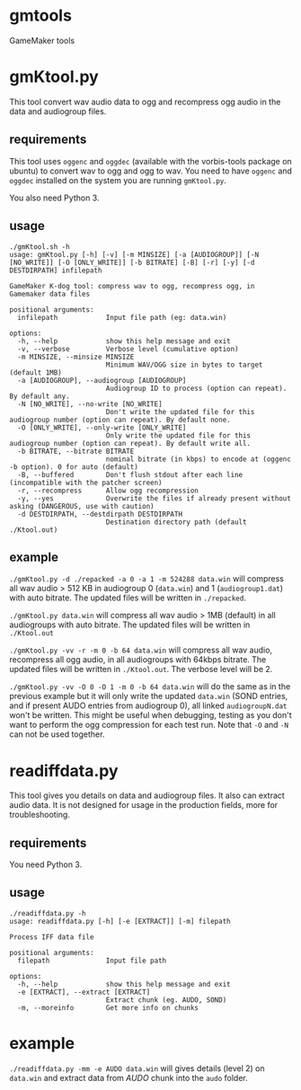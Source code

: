 # gmtools
GameMaker tools

# gmKtool.py

This tool convert wav audio data to ogg and recompress ogg audio in the data and audiogroup files.

## requirements

This tool uses `oggenc` and `oggdec` (available with the vorbis-tools package on ubuntu) to convert wav to ogg and ogg to wav. You need to have `oggenc` and `oggdec` installed on the system you are running `gmKtool.py`.

You also need Python 3.

## usage

```
./gmKtool.sh -h
usage: gmKtool.py [-h] [-v] [-m MINSIZE] [-a [AUDIOGROUP]] [-N [NO_WRITE]] [-O [ONLY_WRITE]] [-b BITRATE] [-B] [-r] [-y] [-d DESTDIRPATH] infilepath

GameMaker K-dog tool: compress wav to ogg, recompress ogg, in Gamemaker data files

positional arguments:
  infilepath            Input file path (eg: data.win)

options:
  -h, --help            show this help message and exit
  -v, --verbose         Verbose level (cumulative option)
  -m MINSIZE, --minsize MINSIZE
                        Minimum WAV/OGG size in bytes to target (default 1MB)
  -a [AUDIOGROUP], --audiogroup [AUDIOGROUP]
                        Audiogroup ID to process (option can repeat). By default any.
  -N [NO_WRITE], --no-write [NO_WRITE]
                        Don't write the updated file for this audiogroup number (option can repeat). By default none.
  -O [ONLY_WRITE], --only-write [ONLY_WRITE]
                        Only write the updated file for this audiogroup number (option can repeat). By default write all.
  -b BITRATE, --bitrate BITRATE
                        nominal bitrate (in kbps) to encode at (oggenc -b option). 0 for auto (default)
  -B, --buffered        Don't flush stdout after each line (incompatible with the patcher screen)
  -r, --recompress      Allow ogg recompression
  -y, --yes             Overwrite the files if already present without asking (DANGEROUS, use with caution)
  -d DESTDIRPATH, --destdirpath DESTDIRPATH
                        Destination directory path (default ./Ktool.out)
```

## example

`./gmKtool.py -d ./repacked -a 0 -a 1 -m 524288 data.win` will compress all wav audio > 512 KB in audiogroup 0 (`data.win`) and 1 (`audiogroup1.dat`) with auto bitrate. The updated files will be written in `./repacked`.

`./gmKtool.py data.win` will compress all wav audio > 1MB (default) in all audiogroups with auto bitrate. The updated files will be written in `./Ktool.out`

`./gmKtool.py -vv -r -m 0 -b 64 data.win` will compress all wav audio, recompress all ogg audio, in all audiogroups with 64kbps bitrate. The updated files will be written in `./Ktool.out`. The verbose level will be 2.

`./gmKtool.py -vv -O 0 -O 1 -m 0 -b 64 data.win` will do the same as in the previous example but it will only write the updated `data.win` (SOND entries, and if present AUDO entries from audiogroup 0), all linked `audiogroupN.dat` won't be written. This might be useful when debugging, testing as you don't want to perform the ogg compression for each test run. Note that `-O` and `-N` can not be used together.

# readiffdata.py

This tool gives you details on data and audiogroup files. It also can extract audio data. It is not designed for usage in the production fields, more for troubleshooting.

## requirements

You need Python 3.

## usage

```
./readiffdata.py -h
usage: readiffdata.py [-h] [-e [EXTRACT]] [-m] filepath

Process IFF data file

positional arguments:
  filepath              Input file path

options:
  -h, --help            show this help message and exit
  -e [EXTRACT], --extract [EXTRACT]
                        Extract chunk (eg. AUDO, SOND)
  -m, --moreinfo        Get more info on chunks
  ```

  # example

  `./readiffdata.py -mm -e AUDO data.win` will gives details (level 2) on `data.win` and extract data from *AUDO* chunk into the `audo` folder.